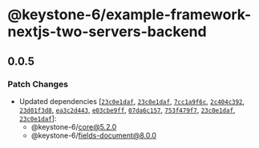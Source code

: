 # @keystone-6/example-framework-nextjs-two-servers-backend

## 0.0.5

### Patch Changes

- Updated dependencies [[`23c0e1daf`](https://github.com/keystonejs/keystone/commit/23c0e1daf909b098530f3c49b82e57ec95ff3769), [`23c0e1daf`](https://github.com/keystonejs/keystone/commit/23c0e1daf909b098530f3c49b82e57ec95ff3769), [`7cc1a9f6c`](https://github.com/keystonejs/keystone/commit/7cc1a9f6cf57995b33d41709739379f397e2789f), [`2c404c392`](https://github.com/keystonejs/keystone/commit/2c404c392dfde57dee56be0bff683a8cb93d1e48), [`23d01f3d8`](https://github.com/keystonejs/keystone/commit/23d01f3d8f0e3470ba7c7dce61c6e141b2d0aabd), [`ea3c2d443`](https://github.com/keystonejs/keystone/commit/ea3c2d4439db2d1bead8ccd829d89063098e8cbc), [`e03cbe9ff`](https://github.com/keystonejs/keystone/commit/e03cbe9fffed72026bd555c31d3dde7d526b431c), [`07da6c157`](https://github.com/keystonejs/keystone/commit/07da6c157622ee89ae61dc4c445b26de46e91e3e), [`753f479f7`](https://github.com/keystonejs/keystone/commit/753f479f75e5a540da78862a1553a82cd62750b4), [`23c0e1daf`](https://github.com/keystonejs/keystone/commit/23c0e1daf909b098530f3c49b82e57ec95ff3769), [`23c0e1daf`](https://github.com/keystonejs/keystone/commit/23c0e1daf909b098530f3c49b82e57ec95ff3769)]:
  - @keystone-6/core@5.2.0
  - @keystone-6/fields-document@8.0.0
